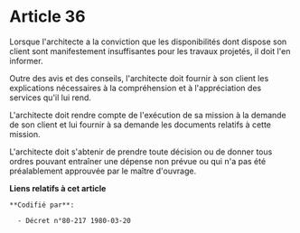# Article 36

Lorsque l'architecte a la conviction que les disponibilités dont dispose son client sont manifestement insuffisantes pour les
travaux projetés, il doit l'en informer.

Outre des avis et des conseils, l'architecte doit fournir à son client les explications nécessaires à la compréhension et à
l'appréciation des services qu'il lui rend.

L'architecte doit rendre compte de l'exécution de sa mission à la demande de son client et lui fournir à sa demande les
documents relatifs à cette mission.

L'architecte doit s'abtenir de prendre toute décision ou de donner tous ordres pouvant entraîner une dépense non prévue ou
qui n'a pas été préalablement approuvée par le maître d'ouvrage.

**Liens relatifs à cet article**

	**Codifié par**:

	  - Décret n°80-217 1980-03-20

